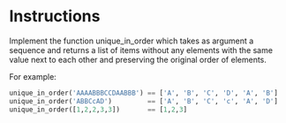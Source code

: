 # Instructions

Implement the function unique_in_order which takes as argument a sequence and returns a list of items without any elements with the same value next to each other and preserving the original order of elements.

For example:

```python
unique_in_order('AAAABBBCCDAABBB') == ['A', 'B', 'C', 'D', 'A', 'B']
unique_in_order('ABBCcAD')         == ['A', 'B', 'C', 'c', 'A', 'D']
unique_in_order([1,2,2,3,3])       == [1,2,3]
```
